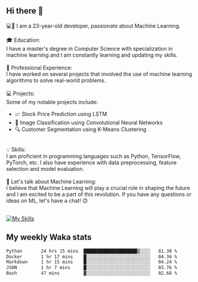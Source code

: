 ## Hi there 👋

💻🤖 I am a 23-year-old developer, passionate about Machine Learning.</br>

🎓 Education:</br>
I have a master's degree in Computer Science with specialization in machine learning and I am constantly learning and updating my skills.
</br></br>
💼 Professional Experience:</br>
I have worked on several projects that involved the use of machine learning algorithms to solve real-world problems.
</br></br>
💻 Projects:</br>
Some of my notable projects include:
</br>
- 📈 Stock Price Prediction using LSTM</br>
- 🤖 Image Classification using Convolutional Neural Networks</br>
- 🔍 Customer Segmentation using K-Means Clustering</br>
</br>
💡 Skills:</br>
I am proficient in programming languages such as Python, TensorFlow, PyTorch, etc. I also have experience with data preprocessing, feature selection and model evaluation.
</br></br>
💬 Let's talk about Machine Learning:</br>
I believe that Machine Learning will play a crucial role in shaping the future and I am excited to be a part of this revolution. If you have any questions or ideas on ML, let's have a chat! 😊
</br></br>

[![My Skills](https://skillicons.dev/icons?i=html,css,docker,express,figma,firebase,graphql,nodejs,react,ts,vue,py,pytorch)](https://skillicons.dev)

## My weekly Waka stats

<!--START_SECTION:waka-->

```txt
Python       24 hrs 15 mins  ████████████████████▒░░░░   81.30 %
Docker       1 hr 17 mins    █░░░░░░░░░░░░░░░░░░░░░░░░   04.36 %
Markdown     1 hr 15 mins    █░░░░░░░░░░░░░░░░░░░░░░░░   04.24 %
JSON         1 hr 7 mins     █░░░░░░░░░░░░░░░░░░░░░░░░   03.76 %
Bash         47 mins         ▓░░░░░░░░░░░░░░░░░░░░░░░░   02.68 %
```

<!--END_SECTION:waka-->
